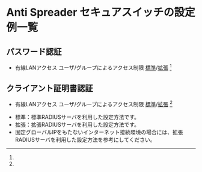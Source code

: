 # Anti Spreader セキュアスイッチの設定例一覧
## パスワード認証
* 有線LANアクセス ユーザ/グループによるアクセス制限 [標準](./networkauth-group-password.md)/[拡張](./networkauth-group-password-adv.md) [^1]

## クライアント証明書認証
* 有線LANアクセス ユーザ/グループによるアクセス制限 [標準](./networkauth-group-cert.md)/[拡張](./networkauth-group-cert-adv.md) [^1]

[^1]:
  * 標準：標準RADIUSサーバを利用した設定方法です。
  * 拡張：拡張RADIUSサーバを利用した設定方法です。
  * 固定グローバルIPをもたないインターネット接続環境の場合には、拡張RADIUSサーバを利用した設定方法を参考にしてください。